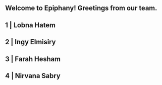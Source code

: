 Welcome to Epiphany!
Greetings from our team.
------------------------
 1 | Lobna Hatem 
------------------------
 2 | Ingy Elmisiry
 -----------------------
 3 | Farah Hesham
 -----------------------
 4 | Nirvana Sabry
 -----------------------